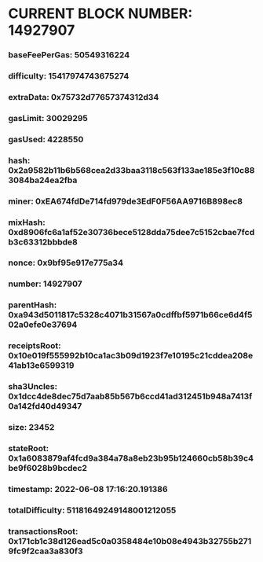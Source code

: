 # CURRENT BLOCK NUMBER: 14927907

### baseFeePerGas: 50549316224
### difficulty: 15417974743675274
### extraData: 0x75732d77657374312d34
### gasLimit: 30029295
### gasUsed: 4228550
### hash: 0x2a9582b11b6b568cea2d33baa3118c563f133ae185e3f10c883084ba24ea2fba
### miner: 0xEA674fdDe714fd979de3EdF0F56AA9716B898ec8
### mixHash: 0xd8906fc6a1af52e30736bece5128dda75dee7c5152cbae7fcdb3c63312bbbde8
### nonce: 0x9bf95e917e775a34
### number: 14927907
### parentHash: 0xa943d5011817c5328c4071b31567a0cdffbf5971b66ce6d4f502a0efe0e37694
### receiptsRoot: 0x10e019f555992b10ca1ac3b09d1923f7e10195c21cddea208e41ab13e6599319
### sha3Uncles: 0x1dcc4de8dec75d7aab85b567b6ccd41ad312451b948a7413f0a142fd40d49347
### size: 23452
### stateRoot: 0x1a6083879af4fcd9a384a78a8eb23b95b124660cb58b39c4be9f6028b9bcdec2
### timestamp: 2022-06-08 17:16:20.191386
### totalDifficulty: 51181649249148001212055
### transactionsRoot: 0x171cb1c38d126ead5c0a0358484e10b08e4943b32755b2719fc9f2caa3a830f3
